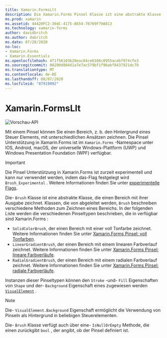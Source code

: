 ```yaml
---
title: Xamarin.FormsLlt
description: Die Xamarin.Forms Pinsel Klasse ist eine abstrakte Klasse, die einen Bereich mit ihrer Ausgabe zeichnet.
ms.prod: xamarin
ms.assetid: 44420FC2-304C-4175-8654-76769F79A813
ms.technology: xamarin-forms
author: davidbritch
ms.author: dabritch
ms.date: 07/28/2020
no-loc:
- Xamarin.Forms
- Xamarin.Essentials
ms.openlocfilehash: 4f1f56103b20eac84ce6106c0955acebf974cfe3
ms.sourcegitcommit: 08290d004d1a7e7ac579bf1f96abf8437921dc70
ms.translationtype: MT
ms.contentlocale: de-DE
ms.lasthandoff: 08/07/2020
ms.locfileid: "87919092"
---
```

# <a name="no-locxamarinforms-brushes"></a>Xamarin.FormsLlt

![Vorschau-API](~/media/shared/preview.png "Diese API ist derzeit als Vorabversion erhältlich.")

Mit einem Pinsel können Sie einen Bereich, z. b. den Hintergrund eines Steuer Elements, mit unterschiedlichen Ansätzen zeichnen. Die Pinsel Unterstützung in Xamarin.Forms ist im `Xamarin.Forms` -Namespace unter IOS, Android, macOS, der universelle Windows-Plattform (UWP) und Windows Presentation Foundation (WPF) verfügbar.

> [!IMPORTANT]
> Die Pinsel Unterstützung in Xamarin.Forms ist zurzeit experimentell und kann nur verwendet werden, indem das-Flag festgelegt wird `Brush_Experimental` . Weitere Informationen finden Sie unter [experimentelle Flags](~/xamarin-forms/internals/experimental-flags.md).

Die- `Brush` Klasse ist eine abstrakte Klasse, die einen Bereich mit ihrer Ausgabe zeichnet. Klassen, die von abgeleitet werden, `Brush` beschreiben verschiedene Methoden zum Zeichnen eines Bereichs. In der folgenden Liste werden die verschiedenen Pinseltypen beschrieben, die in verfügbar sind Xamarin.Forms :

- `SolidColorBrush`, der einen Bereich mit einer voll Tonfarbe zeichnet. Weitere Informationen finden Sie unter [ Xamarin.Forms Pinsel: voll Tonfarben](solidcolor.md).
- `LinearGradientBrush`, der einen Bereich mit einem linearen Farbverlauf zeichnet. Weitere Informationen finden Sie unter [ Xamarin.Forms Pinsel: lineare Farbverläufe](lineargradient.md).
- `RadialGradientBrush`, der einen Bereich mit einem radialen Farbverlauf zeichnet. Weitere Informationen finden Sie unter [ Xamarin.Forms Pinsel: radiale Farbverläufe](radialgradient.md).

Instanzen dieser Pinseltypen können den `Stroke` -und- `Fill` Eigenschaften von `Shape` und der- `Background` Eigenschaft eines zugewiesen werden [`VisualElement`](xref:Xamarin.Forms.VisualElement) .

> [!NOTE]
> Die- `VisualElement.Background` Eigenschaft ermöglicht die Verwendung von Pinseln als Hintergrund in beliebigen Steuerelementen.

Die- `Brush` Klasse verfügt auch über eine- `IsNullOrEmpty` Methode, die einen zurückgibt `bool` , der angibt, ob der Pinsel definiert ist.
